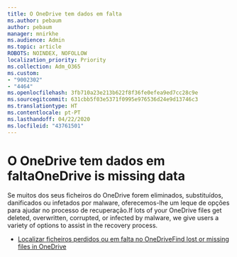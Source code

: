 ```yaml
---
title: O OneDrive tem dados em falta
ms.author: pebaum
author: pebaum
manager: mnirkhe
ms.audience: Admin
ms.topic: article
ROBOTS: NOINDEX, NOFOLLOW
localization_priority: Priority
ms.collection: Adm_O365
ms.custom:
- "9002302"
- "4464"
ms.openlocfilehash: 3fb710a23e213b622f8f36fe0efea9ed7cc28c9e
ms.sourcegitcommit: 631cbb5f03e5371f0995e976536d24e9d13746c3
ms.translationtype: HT
ms.contentlocale: pt-PT
ms.lasthandoff: 04/22/2020
ms.locfileid: "43761501"
---
```

# <a name="onedrive-is-missing-data"></a><span data-ttu-id="14e76-102">O OneDrive tem dados em falta</span><span class="sxs-lookup"><span data-stu-id="14e76-102">OneDrive is missing data</span></span>

<span data-ttu-id="14e76-103">Se muitos dos seus ficheiros do OneDrive forem eliminados, substituídos, danificados ou infetados por malware, oferecemos-lhe um leque de opções para ajudar no processo de recuperação.</span><span class="sxs-lookup"><span data-stu-id="14e76-103">If lots of your OneDrive files get deleted, overwritten, corrupted, or infected by malware, we give users a variety of options to assist in the recovery process.</span></span>

- [<span data-ttu-id="14e76-104">Localizar ficheiros perdidos ou em falta no OneDrive</span><span class="sxs-lookup"><span data-stu-id="14e76-104">Find lost or missing files in OneDrive</span></span>](https://go.microsoft.com/fwlink/?linkid=2125166)
